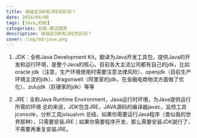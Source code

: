 ```yaml
---
title: 请描述JDK和JRE的区别？
date: 2024/04/08
tags: [Java,初级]
categories: 后端-面试题库
description: 请描述JDK和JRE的区别？
cover: /img/md/java.png
---
```


1. JDK：全称Java Development Kit，翻译为Java开发工具包，提供Java的开发和运行环境，是整个Java的核心。目前各大主流公司都有自己的jdk，比如oracle jdk（注意，生产环境使用时需要注意法律风险）、openjdk（目前生产环境主流的jdk）、dragonwell（阿里家的jdk，在金融电商物流方面做了优化）、zulujdk（巨硬家的jdk）等等

2. JRE：全称Java Runtime Environment，Java运行时环境，为Java提供运行所需的环境
总的来说，JDK包含JRE，JAVA源码的编译器javac，监控工具jconsole，分析工具jvisualvm
总结，如果你需要运行Java程序（类似我的世界那种），只需要安装JRE；如果你需要程序开发，那么需要安装JDK就行了，不需要再重复安装JRE。